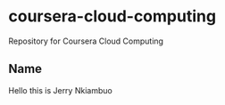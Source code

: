 # coursera-cloud-computing
Repository for Coursera Cloud Computing

## Name

Hello this is Jerry Nkiambuo 